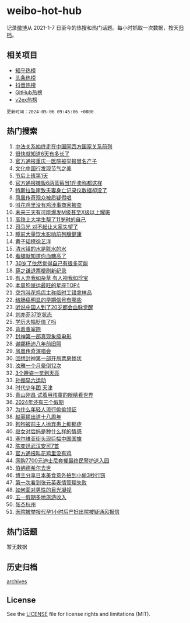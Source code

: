 # weibo-hot-hub

记录[微博](https://www.weibo.com)从 2021-1-7 日至今的热搜和热门话题。每小时抓取一次数据，按天[归档](archives)。

## 相关项目

- [知乎热榜](https://github.com/lonnyzhang423/zhihu-hot-hub)
- [头条热榜](https://github.com/lonnyzhang423/toutiao-hot-hub)
- [抖音热榜](https://github.com/lonnyzhang423/douyin-hot-hub)
- [GitHub热榜](https://github.com/lonnyzhang423/github-hot-hub)
- [v2ex热榜](https://github.com/lonnyzhang423/v2ex-hot-hub)


`更新时间：2024-05-06 09:45:06 +0800`

## 热门搜索

1. [中法关系始终走在中国同西方国家关系前列](https://m.weibo.cn/search?containerid=100103type%3D1%26t%3D10%26q%3D%23%E4%B8%AD%E6%B3%95%E5%85%B3%E7%B3%BB%E5%A7%8B%E7%BB%88%E8%B5%B0%E5%9C%A8%E4%B8%AD%E5%9B%BD%E5%90%8C%E8%A5%BF%E6%96%B9%E5%9B%BD%E5%AE%B6%E5%85%B3%E7%B3%BB%E5%89%8D%E5%88%97%23&stream_entry_id=51&isnewpage=1&extparam=seat%3D1%26filter_type%3Drealtimehot%26stream_entry_id%3D51%26c_type%3D51%26q%3D%2523%25E4%25B8%25AD%25E6%25B3%2595%25E5%2585%25B3%25E7%25B3%25BB%25E5%25A7%258B%25E7%25BB%2588%25E8%25B5%25B0%25E5%259C%25A8%25E4%25B8%25AD%25E5%259B%25BD%25E5%2590%258C%25E8%25A5%25BF%25E6%2596%25B9%25E5%259B%25BD%25E5%25AE%25B6%25E5%2585%25B3%25E7%25B3%25BB%25E5%2589%258D%25E5%2588%2597%2523%26dgr%3D0%26cate%3D10103%26pos%3D0%26display_time%3D1714959905%26pre_seqid%3D1714959905693032185219)
1. [很快就知道6天有多长了](https://m.weibo.cn/search?containerid=100103type%3D1%26t%3D10%26q%3D%E5%BE%88%E5%BF%AB%E5%B0%B1%E7%9F%A5%E9%81%936%E5%A4%A9%E6%9C%89%E5%A4%9A%E9%95%BF%E4%BA%86&stream_entry_id=31&isnewpage=1&extparam=seat%3D1%26stream_entry_id%3D31%26pos%3D0%26realpos%3D1%26dgr%3D0%26flag%3D2%26filter_type%3Drealtimehot%26band_rank%3D1%26c_type%3D31%26q%3D%25E5%25BE%2588%25E5%25BF%25AB%25E5%25B0%25B1%25E7%259F%25A5%25E9%2581%25936%25E5%25A4%25A9%25E6%259C%2589%25E5%25A4%259A%25E9%2595%25BF%25E4%25BA%2586%26cate%3D5001%26lcate%3D5001%26display_time%3D1714959905%26pre_seqid%3D1714959905693032185219)
1. [官方通报重庆一医院被举报冒名产子](https://m.weibo.cn/search?containerid=100103type%3D1%26t%3D10%26q%3D%23%E5%AE%98%E6%96%B9%E9%80%9A%E6%8A%A5%E9%87%8D%E5%BA%86%E4%B8%80%E5%8C%BB%E9%99%A2%E8%A2%AB%E4%B8%BE%E6%8A%A5%E5%86%92%E5%90%8D%E4%BA%A7%E5%AD%90%23&stream_entry_id=31&isnewpage=1&extparam=seat%3D1%26stream_entry_id%3D31%26pos%3D1%26realpos%3D2%26dgr%3D0%26flag%3D1%26filter_type%3Drealtimehot%26band_rank%3D2%26c_type%3D31%26q%3D%2523%25E5%25AE%2598%25E6%2596%25B9%25E9%2580%259A%25E6%258A%25A5%25E9%2587%258D%25E5%25BA%2586%25E4%25B8%2580%25E5%258C%25BB%25E9%2599%25A2%25E8%25A2%25AB%25E4%25B8%25BE%25E6%258A%25A5%25E5%2586%2592%25E5%2590%258D%25E4%25BA%25A7%25E5%25AD%2590%2523%26cate%3D5001%26lcate%3D5001%26display_time%3D1714959905%26pre_seqid%3D1714959905693032185219)
1. [文化中国行发现节气之美](https://m.weibo.cn/search?containerid=100103type%3D1%26t%3D10%26q%3D%23%E6%96%87%E5%8C%96%E4%B8%AD%E5%9B%BD%E8%A1%8C%E5%8F%91%E7%8E%B0%E8%8A%82%E6%B0%94%E4%B9%8B%E7%BE%8E%23&stream_entry_id=31&isnewpage=1&extparam=seat%3D1%26stream_entry_id%3D31%26pos%3D2%26realpos%3D3%26dgr%3D0%26flag%3D0%26filter_type%3Drealtimehot%26band_rank%3D3%26c_type%3D31%26q%3D%2523%25E6%2596%2587%25E5%258C%2596%25E4%25B8%25AD%25E5%259B%25BD%25E8%25A1%258C%25E5%258F%2591%25E7%258E%25B0%25E8%258A%2582%25E6%25B0%2594%25E4%25B9%258B%25E7%25BE%258E%2523%26cate%3D5001%26lcate%3D5001%26display_time%3D1714959905%26pre_seqid%3D1714959905693032185219)
1. [节后上班第1天](https://m.weibo.cn/search?containerid=100103type%3D1%26t%3D10%26q%3D%23%E8%8A%82%E5%90%8E%E4%B8%8A%E7%8F%AD%E7%AC%AC1%E5%A4%A9%23&stream_entry_id=31&isnewpage=1&extparam=seat%3D1%26stream_entry_id%3D31%26pos%3D3%26realpos%3D4%26dgr%3D0%26flag%3D16%26filter_type%3Drealtimehot%26band_rank%3D4%26c_type%3D31%26q%3D%2523%25E8%258A%2582%25E5%2590%258E%25E4%25B8%258A%25E7%258F%25AD%25E7%25AC%25AC1%25E5%25A4%25A9%2523%26cate%3D5001%26lcate%3D5001%26display_time%3D1714959905%26pre_seqid%3D1714959905693032185219)
1. [官方通报摊贩6两蓝莓当1斤卖称都这样](https://m.weibo.cn/search?containerid=100103type%3D1%26t%3D10%26q%3D%23%E5%AE%98%E6%96%B9%E9%80%9A%E6%8A%A5%E6%91%8A%E8%B4%A96%E4%B8%A4%E8%93%9D%E8%8E%93%E5%BD%931%E6%96%A4%E5%8D%96%E7%A7%B0%E9%83%BD%E8%BF%99%E6%A0%B7%23&stream_entry_id=31&isnewpage=1&extparam=seat%3D1%26stream_entry_id%3D31%26pos%3D4%26realpos%3D5%26dgr%3D0%26flag%3D0%26filter_type%3Drealtimehot%26band_rank%3D5%26c_type%3D31%26q%3D%2523%25E5%25AE%2598%25E6%2596%25B9%25E9%2580%259A%25E6%258A%25A5%25E6%2591%258A%25E8%25B4%25A96%25E4%25B8%25A4%25E8%2593%259D%25E8%258E%2593%25E5%25BD%25931%25E6%2596%25A4%25E5%258D%2596%25E7%25A7%25B0%25E9%2583%25BD%25E8%25BF%2599%25E6%25A0%25B7%2523%26cate%3D5001%26lcate%3D5001%26display_time%3D1714959905%26pre_seqid%3D1714959905693032185219)
1. [特斯拉坠崖致夫妻身亡记录仪数据却没了](https://m.weibo.cn/search?containerid=100103type%3D1%26t%3D10%26q%3D%23%E7%89%B9%E6%96%AF%E6%8B%89%E5%9D%A0%E5%B4%96%E8%87%B4%E5%A4%AB%E5%A6%BB%E8%BA%AB%E4%BA%A1%E8%AE%B0%E5%BD%95%E4%BB%AA%E6%95%B0%E6%8D%AE%E5%8D%B4%E6%B2%A1%E4%BA%86%23&stream_entry_id=31&isnewpage=1&extparam=seat%3D1%26stream_entry_id%3D31%26pos%3D5%26realpos%3D6%26dgr%3D0%26flag%3D0%26filter_type%3Drealtimehot%26band_rank%3D6%26c_type%3D31%26q%3D%2523%25E7%2589%25B9%25E6%2596%25AF%25E6%258B%2589%25E5%259D%25A0%25E5%25B4%2596%25E8%2587%25B4%25E5%25A4%25AB%25E5%25A6%25BB%25E8%25BA%25AB%25E4%25BA%25A1%25E8%25AE%25B0%25E5%25BD%2595%25E4%25BB%25AA%25E6%2595%25B0%25E6%258D%25AE%25E5%258D%25B4%25E6%25B2%25A1%25E4%25BA%2586%2523%26cate%3D5001%26lcate%3D5001%26display_time%3D1714959905%26pre_seqid%3D1714959905693032185219)
1. [凤凰传奇观众被质疑假唱](https://m.weibo.cn/search?containerid=100103type%3D1%26t%3D10%26q%3D%23%E5%87%A4%E5%87%B0%E4%BC%A0%E5%A5%87%E8%A7%82%E4%BC%97%E8%A2%AB%E8%B4%A8%E7%96%91%E5%81%87%E5%94%B1%23&stream_entry_id=31&isnewpage=1&extparam=seat%3D1%26stream_entry_id%3D31%26pos%3D6%26realpos%3D7%26dgr%3D0%26flag%3D2%26filter_type%3Drealtimehot%26band_rank%3D7%26c_type%3D31%26q%3D%2523%25E5%2587%25A4%25E5%2587%25B0%25E4%25BC%25A0%25E5%25A5%2587%25E8%25A7%2582%25E4%25BC%2597%25E8%25A2%25AB%25E8%25B4%25A8%25E7%2596%2591%25E5%2581%2587%25E5%2594%25B1%2523%26cate%3D5001%26lcate%3D5001%26display_time%3D1714959905%26pre_seqid%3D1714959905693032185219)
1. [叫花鸡里没有鸡涉事商家被查](https://m.weibo.cn/search?containerid=100103type%3D1%26t%3D10%26q%3D%23%E5%8F%AB%E8%8A%B1%E9%B8%A1%E9%87%8C%E6%B2%A1%E6%9C%89%E9%B8%A1%E6%B6%89%E4%BA%8B%E5%95%86%E5%AE%B6%E8%A2%AB%E6%9F%A5%23&stream_entry_id=31&isnewpage=1&extparam=seat%3D1%26stream_entry_id%3D31%26pos%3D7%26realpos%3D8%26dgr%3D0%26flag%3D1%26filter_type%3Drealtimehot%26band_rank%3D8%26c_type%3D31%26q%3D%2523%25E5%258F%25AB%25E8%258A%25B1%25E9%25B8%25A1%25E9%2587%258C%25E6%25B2%25A1%25E6%259C%2589%25E9%25B8%25A1%25E6%25B6%2589%25E4%25BA%258B%25E5%2595%2586%25E5%25AE%25B6%25E8%25A2%25AB%25E6%259F%25A5%2523%26cate%3D5001%26lcate%3D5001%26display_time%3D1714959905%26pre_seqid%3D1714959905693032185219)
1. [未来三天有可能爆发M级甚至X级以上耀斑](https://m.weibo.cn/search?containerid=100103type%3D1%26t%3D10%26q%3D%23%E6%9C%AA%E6%9D%A5%E4%B8%89%E5%A4%A9%E6%9C%89%E5%8F%AF%E8%83%BD%E7%88%86%E5%8F%91M%E7%BA%A7%E7%94%9A%E8%87%B3X%E7%BA%A7%E4%BB%A5%E4%B8%8A%E8%80%80%E6%96%91%23&stream_entry_id=31&isnewpage=1&extparam=seat%3D1%26stream_entry_id%3D31%26pos%3D8%26realpos%3D9%26dgr%3D0%26flag%3D2%26filter_type%3Drealtimehot%26band_rank%3D9%26c_type%3D31%26q%3D%2523%25E6%259C%25AA%25E6%259D%25A5%25E4%25B8%2589%25E5%25A4%25A9%25E6%259C%2589%25E5%258F%25AF%25E8%2583%25BD%25E7%2588%2586%25E5%258F%2591M%25E7%25BA%25A7%25E7%2594%259A%25E8%2587%25B3X%25E7%25BA%25A7%25E4%25BB%25A5%25E4%25B8%258A%25E8%2580%2580%25E6%2596%2591%2523%26cate%3D5001%26lcate%3D5001%26display_time%3D1714959905%26pre_seqid%3D1714959905693032185219)
1. [高铁上大学生帮了11岁时的自己](https://m.weibo.cn/search?containerid=100103type%3D1%26t%3D10%26q%3D%23%E9%AB%98%E9%93%81%E4%B8%8A%E5%A4%A7%E5%AD%A6%E7%94%9F%E5%B8%AE%E4%BA%8611%E5%B2%81%E6%97%B6%E7%9A%84%E8%87%AA%E5%B7%B1%23&stream_entry_id=31&isnewpage=1&extparam=seat%3D1%26stream_entry_id%3D31%26pos%3D9%26realpos%3D10%26dgr%3D0%26flag%3D32768%26filter_type%3Drealtimehot%26band_rank%3D10%26c_type%3D31%26q%3D%2523%25E9%25AB%2598%25E9%2593%2581%25E4%25B8%258A%25E5%25A4%25A7%25E5%25AD%25A6%25E7%2594%259F%25E5%25B8%25AE%25E4%25BA%258611%25E5%25B2%2581%25E6%2597%25B6%25E7%259A%2584%25E8%2587%25AA%25E5%25B7%25B1%2523%26cate%3D5001%26lcate%3D5001%26display_time%3D1714959905%26pre_seqid%3D1714959905693032185219)
1. [司马光 对不起让大家失望了](https://m.weibo.cn/search?containerid=100103type%3D1%26t%3D10%26q%3D%E5%8F%B8%E9%A9%AC%E5%85%89+%E5%AF%B9%E4%B8%8D%E8%B5%B7%E8%AE%A9%E5%A4%A7%E5%AE%B6%E5%A4%B1%E6%9C%9B%E4%BA%86&stream_entry_id=31&isnewpage=1&extparam=seat%3D1%26stream_entry_id%3D31%26pos%3D10%26realpos%3D11%26dgr%3D0%26flag%3D1%26filter_type%3Drealtimehot%26band_rank%3D11%26c_type%3D31%26q%3D%25E5%258F%25B8%25E9%25A9%25AC%25E5%2585%2589%2520%25E5%25AF%25B9%25E4%25B8%258D%25E8%25B5%25B7%25E8%25AE%25A9%25E5%25A4%25A7%25E5%25AE%25B6%25E5%25A4%25B1%25E6%259C%259B%25E4%25BA%2586%26cate%3D5001%26lcate%3D5001%26display_time%3D1714959905%26pre_seqid%3D1714959905693032185219)
1. [睡前大量饮水影响前列腺健康](https://m.weibo.cn/search?containerid=100103type%3D1%26t%3D10%26q%3D%23%E7%9D%A1%E5%89%8D%E5%A4%A7%E9%87%8F%E9%A5%AE%E6%B0%B4%E5%BD%B1%E5%93%8D%E5%89%8D%E5%88%97%E8%85%BA%E5%81%A5%E5%BA%B7%23&stream_entry_id=31&isnewpage=1&extparam=seat%3D1%26stream_entry_id%3D31%26pos%3D11%26realpos%3D12%26dgr%3D0%26flag%3D2%26filter_type%3Drealtimehot%26band_rank%3D12%26c_type%3D31%26q%3D%2523%25E7%259D%25A1%25E5%2589%258D%25E5%25A4%25A7%25E9%2587%258F%25E9%25A5%25AE%25E6%25B0%25B4%25E5%25BD%25B1%25E5%2593%258D%25E5%2589%258D%25E5%2588%2597%25E8%2585%25BA%25E5%2581%25A5%25E5%25BA%25B7%2523%26cate%3D5001%26lcate%3D5001%26display_time%3D1714959905%26pre_seqid%3D1714959905693032185219)
1. [黄子韬撩徐艺洋](https://m.weibo.cn/search?containerid=100103type%3D1%26t%3D10%26q%3D%23%E9%BB%84%E5%AD%90%E9%9F%AC%E6%92%A9%E5%BE%90%E8%89%BA%E6%B4%8B%23&stream_entry_id=31&isnewpage=1&extparam=seat%3D1%26stream_entry_id%3D31%26pos%3D12%26realpos%3D13%26dgr%3D0%26flag%3D1%26filter_type%3Drealtimehot%26band_rank%3D13%26c_type%3D31%26q%3D%2523%25E9%25BB%2584%25E5%25AD%2590%25E9%259F%25AC%25E6%2592%25A9%25E5%25BE%2590%25E8%2589%25BA%25E6%25B4%258B%2523%26cate%3D5001%26lcate%3D5001%26display_time%3D1714959905%26pre_seqid%3D1714959905693032185219)
1. [清水镇的水是脏水的水](https://m.weibo.cn/search?containerid=100103type%3D1%26t%3D10%26q%3D%23%E6%B8%85%E6%B0%B4%E9%95%87%E7%9A%84%E6%B0%B4%E6%98%AF%E8%84%8F%E6%B0%B4%E7%9A%84%E6%B0%B4%23&stream_entry_id=31&isnewpage=1&extparam=seat%3D1%26stream_entry_id%3D31%26pos%3D13%26realpos%3D14%26dgr%3D0%26flag%3D1%26filter_type%3Drealtimehot%26band_rank%3D14%26c_type%3D31%26q%3D%2523%25E6%25B8%2585%25E6%25B0%25B4%25E9%2595%2587%25E7%259A%2584%25E6%25B0%25B4%25E6%2598%25AF%25E8%2584%258F%25E6%25B0%25B4%25E7%259A%2584%25E6%25B0%25B4%2523%26cate%3D5001%26lcate%3D5001%26display_time%3D1714959905%26pre_seqid%3D1714959905693032185219)
1. [看腿就知道你血糖高了](https://m.weibo.cn/search?containerid=100103type%3D1%26t%3D10%26q%3D%23%E7%9C%8B%E8%85%BF%E5%B0%B1%E7%9F%A5%E9%81%93%E4%BD%A0%E8%A1%80%E7%B3%96%E9%AB%98%E4%BA%86%23&stream_entry_id=31&isnewpage=1&extparam=seat%3D1%26stream_entry_id%3D31%26pos%3D14%26realpos%3D15%26dgr%3D0%26flag%3D0%26filter_type%3Drealtimehot%26band_rank%3D15%26c_type%3D31%26q%3D%2523%25E7%259C%258B%25E8%2585%25BF%25E5%25B0%25B1%25E7%259F%25A5%25E9%2581%2593%25E4%25BD%25A0%25E8%25A1%2580%25E7%25B3%2596%25E9%25AB%2598%25E4%25BA%2586%2523%26cate%3D5001%26lcate%3D5001%26display_time%3D1714959905%26pre_seqid%3D1714959905693032185219)
1. [30岁了依然觉得自己有很多可能](https://m.weibo.cn/search?containerid=100103type%3D1%26t%3D10%26q%3D%2330%E5%B2%81%E4%BA%86%E4%BE%9D%E7%84%B6%E8%A7%89%E5%BE%97%E8%87%AA%E5%B7%B1%E6%9C%89%E5%BE%88%E5%A4%9A%E5%8F%AF%E8%83%BD%23&stream_entry_id=31&isnewpage=1&extparam=seat%3D1%26stream_entry_id%3D31%26pos%3D15%26realpos%3D16%26dgr%3D0%26flag%3D1%26filter_type%3Drealtimehot%26band_rank%3D16%26c_type%3D31%26q%3D%252330%25E5%25B2%2581%25E4%25BA%2586%25E4%25BE%259D%25E7%2584%25B6%25E8%25A7%2589%25E5%25BE%2597%25E8%2587%25AA%25E5%25B7%25B1%25E6%259C%2589%25E5%25BE%2588%25E5%25A4%259A%25E5%258F%25AF%25E8%2583%25BD%2523%26cate%3D5001%26lcate%3D5001%26display_time%3D1714959905%26pre_seqid%3D1714959905693032185219)
1. [薛之谦退票梗刷新纪录](https://m.weibo.cn/search?containerid=100103type%3D1%26t%3D10%26q%3D%23%E8%96%9B%E4%B9%8B%E8%B0%A6%E9%80%80%E7%A5%A8%E6%A2%97%E5%88%B7%E6%96%B0%E7%BA%AA%E5%BD%95%23&stream_entry_id=31&isnewpage=1&extparam=seat%3D1%26stream_entry_id%3D31%26pos%3D16%26realpos%3D17%26dgr%3D0%26flag%3D0%26filter_type%3Drealtimehot%26band_rank%3D17%26c_type%3D31%26q%3D%2523%25E8%2596%259B%25E4%25B9%258B%25E8%25B0%25A6%25E9%2580%2580%25E7%25A5%25A8%25E6%25A2%2597%25E5%2588%25B7%25E6%2596%25B0%25E7%25BA%25AA%25E5%25BD%2595%2523%26cate%3D5001%26lcate%3D5001%26display_time%3D1714959905%26pre_seqid%3D1714959905693032185219)
1. [有人弃我如杂草 有人视我如珍宝](https://m.weibo.cn/search?containerid=100103type%3D1%26t%3D10%26q%3D%E6%9C%89%E4%BA%BA%E5%BC%83%E6%88%91%E5%A6%82%E6%9D%82%E8%8D%89+%E6%9C%89%E4%BA%BA%E8%A7%86%E6%88%91%E5%A6%82%E7%8F%8D%E5%AE%9D&stream_entry_id=31&isnewpage=1&extparam=seat%3D1%26stream_entry_id%3D31%26pos%3D17%26realpos%3D18%26dgr%3D0%26flag%3D0%26filter_type%3Drealtimehot%26band_rank%3D18%26c_type%3D31%26q%3D%25E6%259C%2589%25E4%25BA%25BA%25E5%25BC%2583%25E6%2588%2591%25E5%25A6%2582%25E6%259D%2582%25E8%258D%2589%2520%25E6%259C%2589%25E4%25BA%25BA%25E8%25A7%2586%25E6%2588%2591%25E5%25A6%2582%25E7%258F%258D%25E5%25AE%259D%26cate%3D5001%26lcate%3D5001%26display_time%3D1714959905%26pre_seqid%3D1714959905693032185219)
1. [本周狗屎运最旺的星座TOP4](https://m.weibo.cn/search?containerid=100103type%3D1%26t%3D10%26q%3D%E6%9C%AC%E5%91%A8%E7%8B%97%E5%B1%8E%E8%BF%90%E6%9C%80%E6%97%BA%E7%9A%84%E6%98%9F%E5%BA%A7TOP4&stream_entry_id=31&isnewpage=1&extparam=seat%3D1%26stream_entry_id%3D31%26pos%3D18%26realpos%3D19%26dgr%3D0%26flag%3D0%26filter_type%3Drealtimehot%26band_rank%3D19%26c_type%3D31%26q%3D%25E6%259C%25AC%25E5%2591%25A8%25E7%258B%2597%25E5%25B1%258E%25E8%25BF%2590%25E6%259C%2580%25E6%2597%25BA%25E7%259A%2584%25E6%2598%259F%25E5%25BA%25A7TOP4%26cate%3D5001%26lcate%3D5001%26display_time%3D1714959905%26pre_seqid%3D1714959905693032185219)
1. [空包叫花鸡店主称临时工错拿样品](https://m.weibo.cn/search?containerid=100103type%3D1%26t%3D10%26q%3D%23%E7%A9%BA%E5%8C%85%E5%8F%AB%E8%8A%B1%E9%B8%A1%E5%BA%97%E4%B8%BB%E7%A7%B0%E4%B8%B4%E6%97%B6%E5%B7%A5%E9%94%99%E6%8B%BF%E6%A0%B7%E5%93%81%23&stream_entry_id=31&isnewpage=1&extparam=seat%3D1%26stream_entry_id%3D31%26pos%3D19%26realpos%3D20%26dgr%3D0%26flag%3D1%26filter_type%3Drealtimehot%26band_rank%3D20%26c_type%3D31%26q%3D%2523%25E7%25A9%25BA%25E5%258C%2585%25E5%258F%25AB%25E8%258A%25B1%25E9%25B8%25A1%25E5%25BA%2597%25E4%25B8%25BB%25E7%25A7%25B0%25E4%25B8%25B4%25E6%2597%25B6%25E5%25B7%25A5%25E9%2594%2599%25E6%258B%25BF%25E6%25A0%25B7%25E5%2593%2581%2523%26cate%3D5001%26lcate%3D5001%26display_time%3D1714959905%26pre_seqid%3D1714959905693032185219)
1. [结肠癌明显的早期信号有哪些](https://m.weibo.cn/search?containerid=100103type%3D1%26t%3D10%26q%3D%23%E7%BB%93%E8%82%A0%E7%99%8C%E6%98%8E%E6%98%BE%E7%9A%84%E6%97%A9%E6%9C%9F%E4%BF%A1%E5%8F%B7%E6%9C%89%E5%93%AA%E4%BA%9B%23&stream_entry_id=31&isnewpage=1&extparam=seat%3D1%26stream_entry_id%3D31%26pos%3D20%26realpos%3D21%26dgr%3D0%26flag%3D0%26filter_type%3Drealtimehot%26band_rank%3D21%26c_type%3D31%26q%3D%2523%25E7%25BB%2593%25E8%2582%25A0%25E7%2599%258C%25E6%2598%258E%25E6%2598%25BE%25E7%259A%2584%25E6%2597%25A9%25E6%259C%259F%25E4%25BF%25A1%25E5%258F%25B7%25E6%259C%2589%25E5%2593%25AA%25E4%25BA%259B%2523%26cate%3D5001%26lcate%3D5001%26display_time%3D1714959905%26pre_seqid%3D1714959905693032185219)
1. [听说中国人到了20岁都会血脉觉醒](https://m.weibo.cn/search?containerid=100103type%3D1%26t%3D10%26q%3D%23%E5%90%AC%E8%AF%B4%E4%B8%AD%E5%9B%BD%E4%BA%BA%E5%88%B0%E4%BA%8620%E5%B2%81%E9%83%BD%E4%BC%9A%E8%A1%80%E8%84%89%E8%A7%89%E9%86%92%23&stream_entry_id=31&isnewpage=1&extparam=seat%3D1%26stream_entry_id%3D31%26pos%3D21%26realpos%3D22%26dgr%3D0%26flag%3D0%26filter_type%3Drealtimehot%26band_rank%3D22%26c_type%3D31%26q%3D%2523%25E5%2590%25AC%25E8%25AF%25B4%25E4%25B8%25AD%25E5%259B%25BD%25E4%25BA%25BA%25E5%2588%25B0%25E4%25BA%258620%25E5%25B2%2581%25E9%2583%25BD%25E4%25BC%259A%25E8%25A1%2580%25E8%2584%2589%25E8%25A7%2589%25E9%2586%2592%2523%26cate%3D5001%26lcate%3D5001%26display_time%3D1714959905%26pre_seqid%3D1714959905693032185219)
1. [刘亦菲37岁状态](https://m.weibo.cn/search?containerid=100103type%3D1%26t%3D10%26q%3D%23%E5%88%98%E4%BA%A6%E8%8F%B237%E5%B2%81%E7%8A%B6%E6%80%81%23&stream_entry_id=31&isnewpage=1&extparam=seat%3D1%26stream_entry_id%3D31%26pos%3D22%26realpos%3D23%26dgr%3D0%26flag%3D0%26filter_type%3Drealtimehot%26band_rank%3D23%26c_type%3D31%26q%3D%2523%25E5%2588%2598%25E4%25BA%25A6%25E8%258F%25B237%25E5%25B2%2581%25E7%258A%25B6%25E6%2580%2581%2523%26cate%3D5001%26lcate%3D5001%26display_time%3D1714959905%26pre_seqid%3D1714959905693032185219)
1. [学历大幅贬值了吗](https://m.weibo.cn/search?containerid=100103type%3D1%26t%3D10%26q%3D%23%E5%AD%A6%E5%8E%86%E5%A4%A7%E5%B9%85%E8%B4%AC%E5%80%BC%E4%BA%86%E5%90%97%23&stream_entry_id=31&isnewpage=1&extparam=seat%3D1%26stream_entry_id%3D31%26pos%3D23%26realpos%3D24%26dgr%3D0%26flag%3D1%26filter_type%3Drealtimehot%26band_rank%3D24%26c_type%3D31%26q%3D%2523%25E5%25AD%25A6%25E5%258E%2586%25E5%25A4%25A7%25E5%25B9%2585%25E8%25B4%25AC%25E5%2580%25BC%25E4%25BA%2586%25E5%2590%2597%2523%26cate%3D5001%26lcate%3D5001%26display_time%3D1714959905%26pre_seqid%3D1714959905693032185219)
1. [背着善宰跑](https://m.weibo.cn/search?containerid=100103type%3D1%26t%3D10%26q%3D%E8%83%8C%E7%9D%80%E5%96%84%E5%AE%B0%E8%B7%91&stream_entry_id=31&isnewpage=1&extparam=seat%3D1%26stream_entry_id%3D31%26pos%3D24%26realpos%3D25%26dgr%3D0%26flag%3D1%26filter_type%3Drealtimehot%26band_rank%3D25%26c_type%3D31%26q%3D%25E8%2583%258C%25E7%259D%2580%25E5%2596%2584%25E5%25AE%25B0%25E8%25B7%2591%26cate%3D5001%26lcate%3D5001%26display_time%3D1714959905%26pre_seqid%3D1714959905693032185219)
1. [封神第一部真现象级电影](https://m.weibo.cn/search?containerid=100103type%3D1%26t%3D10%26q%3D%23%E5%B0%81%E7%A5%9E%E7%AC%AC%E4%B8%80%E9%83%A8%E7%9C%9F%E7%8E%B0%E8%B1%A1%E7%BA%A7%E7%94%B5%E5%BD%B1%23&stream_entry_id=31&isnewpage=1&extparam=seat%3D1%26stream_entry_id%3D31%26pos%3D25%26realpos%3D26%26dgr%3D0%26flag%3D1%26filter_type%3Drealtimehot%26band_rank%3D26%26c_type%3D31%26q%3D%2523%25E5%25B0%2581%25E7%25A5%259E%25E7%25AC%25AC%25E4%25B8%2580%25E9%2583%25A8%25E7%259C%259F%25E7%258E%25B0%25E8%25B1%25A1%25E7%25BA%25A7%25E7%2594%25B5%25E5%25BD%25B1%2523%26cate%3D5001%26lcate%3D5001%26display_time%3D1714959905%26pre_seqid%3D1714959905693032185219)
1. [谢娜杨迪八年前旧照](https://m.weibo.cn/search?containerid=100103type%3D1%26t%3D10%26q%3D%23%E8%B0%A2%E5%A8%9C%E6%9D%A8%E8%BF%AA%E5%85%AB%E5%B9%B4%E5%89%8D%E6%97%A7%E7%85%A7%23&stream_entry_id=31&isnewpage=1&extparam=seat%3D1%26stream_entry_id%3D31%26pos%3D26%26realpos%3D27%26dgr%3D0%26flag%3D1%26filter_type%3Drealtimehot%26band_rank%3D27%26c_type%3D31%26q%3D%2523%25E8%25B0%25A2%25E5%25A8%259C%25E6%259D%25A8%25E8%25BF%25AA%25E5%2585%25AB%25E5%25B9%25B4%25E5%2589%258D%25E6%2597%25A7%25E7%2585%25A7%2523%26cate%3D5001%26lcate%3D5001%26display_time%3D1714959905%26pre_seqid%3D1714959905693032185219)
1. [凤凰传奇演唱会](https://m.weibo.cn/search?containerid=100103type%3D1%26t%3D10%26q%3D%E5%87%A4%E5%87%B0%E4%BC%A0%E5%A5%87%E6%BC%94%E5%94%B1%E4%BC%9A&stream_entry_id=31&isnewpage=1&extparam=seat%3D1%26stream_entry_id%3D31%26pos%3D27%26realpos%3D28%26dgr%3D0%26flag%3D1%26filter_type%3Drealtimehot%26band_rank%3D28%26c_type%3D31%26q%3D%25E5%2587%25A4%25E5%2587%25B0%25E4%25BC%25A0%25E5%25A5%2587%25E6%25BC%2594%25E5%2594%25B1%25E4%25BC%259A%26cate%3D5001%26lcate%3D5001%26display_time%3D1714959905%26pre_seqid%3D1714959905693032185219)
1. [回想封神第一部开局票房惨状](https://m.weibo.cn/search?containerid=100103type%3D1%26t%3D10%26q%3D%23%E5%9B%9E%E6%83%B3%E5%B0%81%E7%A5%9E%E7%AC%AC%E4%B8%80%E9%83%A8%E5%BC%80%E5%B1%80%E7%A5%A8%E6%88%BF%E6%83%A8%E7%8A%B6%23&stream_entry_id=31&isnewpage=1&extparam=seat%3D1%26stream_entry_id%3D31%26pos%3D28%26realpos%3D29%26dgr%3D0%26flag%3D0%26filter_type%3Drealtimehot%26band_rank%3D29%26c_type%3D31%26q%3D%2523%25E5%259B%259E%25E6%2583%25B3%25E5%25B0%2581%25E7%25A5%259E%25E7%25AC%25AC%25E4%25B8%2580%25E9%2583%25A8%25E5%25BC%2580%25E5%25B1%2580%25E7%25A5%25A8%25E6%2588%25BF%25E6%2583%25A8%25E7%258A%25B6%2523%26cate%3D5001%26lcate%3D5001%26display_time%3D1714959905%26pre_seqid%3D1714959905693032185219)
1. [泫雅一个月晕倒12次](https://m.weibo.cn/search?containerid=100103type%3D1%26t%3D10%26q%3D%23%E6%B3%AB%E9%9B%85%E4%B8%80%E4%B8%AA%E6%9C%88%E6%99%95%E5%80%9212%E6%AC%A1%23&stream_entry_id=31&isnewpage=1&extparam=seat%3D1%26stream_entry_id%3D31%26pos%3D29%26realpos%3D30%26dgr%3D0%26flag%3D0%26filter_type%3Drealtimehot%26band_rank%3D30%26c_type%3D31%26q%3D%2523%25E6%25B3%25AB%25E9%259B%2585%25E4%25B8%2580%25E4%25B8%25AA%25E6%259C%2588%25E6%2599%2595%25E5%2580%259212%25E6%25AC%25A1%2523%26cate%3D5001%26lcate%3D5001%26display_time%3D1714959905%26pre_seqid%3D1714959905693032185219)
1. [3个睡姿一觉到天亮](https://m.weibo.cn/search?containerid=100103type%3D1%26t%3D10%26q%3D%233%E4%B8%AA%E7%9D%A1%E5%A7%BF%E4%B8%80%E8%A7%89%E5%88%B0%E5%A4%A9%E4%BA%AE%23&stream_entry_id=31&isnewpage=1&extparam=seat%3D1%26stream_entry_id%3D31%26pos%3D30%26realpos%3D31%26dgr%3D0%26flag%3D1%26filter_type%3Drealtimehot%26band_rank%3D31%26c_type%3D31%26q%3D%25233%25E4%25B8%25AA%25E7%259D%25A1%25E5%25A7%25BF%25E4%25B8%2580%25E8%25A7%2589%25E5%2588%25B0%25E5%25A4%25A9%25E4%25BA%25AE%2523%26cate%3D5001%26lcate%3D5001%26display_time%3D1714959905%26pre_seqid%3D1714959905693032185219)
1. [孙俪早六运动](https://m.weibo.cn/search?containerid=100103type%3D1%26t%3D10%26q%3D%23%E5%AD%99%E4%BF%AA%E6%97%A9%E5%85%AD%E8%BF%90%E5%8A%A8%23&stream_entry_id=31&isnewpage=1&extparam=seat%3D1%26stream_entry_id%3D31%26pos%3D31%26realpos%3D32%26dgr%3D0%26flag%3D1%26filter_type%3Drealtimehot%26band_rank%3D32%26c_type%3D31%26q%3D%2523%25E5%25AD%2599%25E4%25BF%25AA%25E6%2597%25A9%25E5%2585%25AD%25E8%25BF%2590%25E5%258A%25A8%2523%26cate%3D5001%26lcate%3D5001%26display_time%3D1714959905%26pre_seqid%3D1714959905693032185219)
1. [时代少年团 天津](https://m.weibo.cn/search?containerid=100103type%3D1%26t%3D10%26q%3D%E6%97%B6%E4%BB%A3%E5%B0%91%E5%B9%B4%E5%9B%A2+%E5%A4%A9%E6%B4%A5&stream_entry_id=31&isnewpage=1&extparam=seat%3D1%26stream_entry_id%3D31%26pos%3D32%26realpos%3D33%26dgr%3D0%26flag%3D1%26filter_type%3Drealtimehot%26band_rank%3D33%26c_type%3D31%26q%3D%25E6%2597%25B6%25E4%25BB%25A3%25E5%25B0%2591%25E5%25B9%25B4%25E5%259B%25A2%2520%25E5%25A4%25A9%25E6%25B4%25A5%26cate%3D5001%26lcate%3D5001%26display_time%3D1714959905%26pre_seqid%3D1714959905693032185219)
1. [青山刚昌 试着用孩童的眼睛看世界](https://m.weibo.cn/search?containerid=100103type%3D1%26t%3D10%26q%3D%E9%9D%92%E5%B1%B1%E5%88%9A%E6%98%8C+%E8%AF%95%E7%9D%80%E7%94%A8%E5%AD%A9%E7%AB%A5%E7%9A%84%E7%9C%BC%E7%9D%9B%E7%9C%8B%E4%B8%96%E7%95%8C&stream_entry_id=31&isnewpage=1&extparam=seat%3D1%26stream_entry_id%3D31%26pos%3D33%26realpos%3D34%26dgr%3D0%26flag%3D1%26filter_type%3Drealtimehot%26band_rank%3D34%26c_type%3D31%26q%3D%25E9%259D%2592%25E5%25B1%25B1%25E5%2588%259A%25E6%2598%258C%2520%25E8%25AF%2595%25E7%259D%2580%25E7%2594%25A8%25E5%25AD%25A9%25E7%25AB%25A5%25E7%259A%2584%25E7%259C%25BC%25E7%259D%259B%25E7%259C%258B%25E4%25B8%2596%25E7%2595%258C%26cate%3D5001%26lcate%3D5001%26display_time%3D1714959905%26pre_seqid%3D1714959905693032185219)
1. [2024年还有三个假期](https://m.weibo.cn/search?containerid=100103type%3D1%26t%3D10%26q%3D%232024%E5%B9%B4%E8%BF%98%E6%9C%89%E4%B8%89%E4%B8%AA%E5%81%87%E6%9C%9F%23&stream_entry_id=31&isnewpage=1&extparam=seat%3D1%26stream_entry_id%3D31%26pos%3D34%26realpos%3D35%26dgr%3D0%26flag%3D1%26filter_type%3Drealtimehot%26band_rank%3D35%26c_type%3D31%26q%3D%25232024%25E5%25B9%25B4%25E8%25BF%2598%25E6%259C%2589%25E4%25B8%2589%25E4%25B8%25AA%25E5%2581%2587%25E6%259C%259F%2523%26cate%3D5001%26lcate%3D5001%26display_time%3D1714959905%26pre_seqid%3D1714959905693032185219)
1. [为什么年轻人流行偷偷领证](https://m.weibo.cn/search?containerid=100103type%3D1%26t%3D10%26q%3D%23%E4%B8%BA%E4%BB%80%E4%B9%88%E5%B9%B4%E8%BD%BB%E4%BA%BA%E6%B5%81%E8%A1%8C%E5%81%B7%E5%81%B7%E9%A2%86%E8%AF%81%23&stream_entry_id=31&isnewpage=1&extparam=seat%3D1%26stream_entry_id%3D31%26pos%3D35%26realpos%3D36%26dgr%3D0%26flag%3D0%26filter_type%3Drealtimehot%26band_rank%3D36%26c_type%3D31%26q%3D%2523%25E4%25B8%25BA%25E4%25BB%2580%25E4%25B9%2588%25E5%25B9%25B4%25E8%25BD%25BB%25E4%25BA%25BA%25E6%25B5%2581%25E8%25A1%258C%25E5%2581%25B7%25E5%2581%25B7%25E9%25A2%2586%25E8%25AF%2581%2523%26cate%3D5001%26lcate%3D5001%26display_time%3D1714959905%26pre_seqid%3D1714959905693032185219)
1. [赵丽颖出道十八周年](https://m.weibo.cn/search?containerid=100103type%3D1%26t%3D10%26q%3D%E8%B5%B5%E4%B8%BD%E9%A2%96%E5%87%BA%E9%81%93%E5%8D%81%E5%85%AB%E5%91%A8%E5%B9%B4&stream_entry_id=31&isnewpage=1&extparam=seat%3D1%26stream_entry_id%3D31%26pos%3D36%26realpos%3D37%26dgr%3D0%26flag%3D0%26filter_type%3Drealtimehot%26band_rank%3D37%26c_type%3D31%26q%3D%25E8%25B5%25B5%25E4%25B8%25BD%25E9%25A2%2596%25E5%2587%25BA%25E9%2581%2593%25E5%258D%2581%25E5%2585%25AB%25E5%2591%25A8%25E5%25B9%25B4%26cate%3D5001%26lcate%3D5001%26display_time%3D1714959905%26pre_seqid%3D1714959905693032185219)
1. [狗狗被前主人抛弃患上抑郁症](https://m.weibo.cn/search?containerid=100103type%3D1%26t%3D10%26q%3D%E7%8B%97%E7%8B%97%E8%A2%AB%E5%89%8D%E4%B8%BB%E4%BA%BA%E6%8A%9B%E5%BC%83%E6%82%A3%E4%B8%8A%E6%8A%91%E9%83%81%E7%97%87&stream_entry_id=31&isnewpage=1&extparam=seat%3D1%26stream_entry_id%3D31%26pos%3D37%26realpos%3D38%26dgr%3D0%26flag%3D1%26filter_type%3Drealtimehot%26band_rank%3D38%26c_type%3D31%26q%3D%25E7%258B%2597%25E7%258B%2597%25E8%25A2%25AB%25E5%2589%258D%25E4%25B8%25BB%25E4%25BA%25BA%25E6%258A%259B%25E5%25BC%2583%25E6%2582%25A3%25E4%25B8%258A%25E6%258A%2591%25E9%2583%2581%25E7%2597%2587%26cate%3D5001%26lcate%3D5001%26display_time%3D1714959905%26pre_seqid%3D1714959905693032185219)
1. [继女对后妈是种什么样的情感](https://m.weibo.cn/search?containerid=100103type%3D1%26t%3D10%26q%3D%23%E7%BB%A7%E5%A5%B3%E5%AF%B9%E5%90%8E%E5%A6%88%E6%98%AF%E7%A7%8D%E4%BB%80%E4%B9%88%E6%A0%B7%E7%9A%84%E6%83%85%E6%84%9F%23&stream_entry_id=31&isnewpage=1&extparam=seat%3D1%26stream_entry_id%3D31%26pos%3D38%26realpos%3D39%26dgr%3D0%26flag%3D1%26filter_type%3Drealtimehot%26band_rank%3D39%26c_type%3D31%26q%3D%2523%25E7%25BB%25A7%25E5%25A5%25B3%25E5%25AF%25B9%25E5%2590%258E%25E5%25A6%2588%25E6%2598%25AF%25E7%25A7%258D%25E4%25BB%2580%25E4%25B9%2588%25E6%25A0%25B7%25E7%259A%2584%25E6%2583%2585%25E6%2584%259F%2523%26cate%3D5001%26lcate%3D5001%26display_time%3D1714959905%26pre_seqid%3D1714959905693032185219)
1. [塞尔维亚街头现巨幅中国国旗](https://m.weibo.cn/search?containerid=100103type%3D1%26t%3D10%26q%3D%23%E5%A1%9E%E5%B0%94%E7%BB%B4%E4%BA%9A%E8%A1%97%E5%A4%B4%E7%8E%B0%E5%B7%A8%E5%B9%85%E4%B8%AD%E5%9B%BD%E5%9B%BD%E6%97%97%23&stream_entry_id=31&isnewpage=1&extparam=seat%3D1%26stream_entry_id%3D31%26pos%3D39%26realpos%3D40%26dgr%3D0%26flag%3D0%26filter_type%3Drealtimehot%26band_rank%3D40%26c_type%3D31%26q%3D%2523%25E5%25A1%259E%25E5%25B0%2594%25E7%25BB%25B4%25E4%25BA%259A%25E8%25A1%2597%25E5%25A4%25B4%25E7%258E%25B0%25E5%25B7%25A8%25E5%25B9%2585%25E4%25B8%25AD%25E5%259B%25BD%25E5%259B%25BD%25E6%2597%2597%2523%26cate%3D5001%26lcate%3D5001%26display_time%3D1714959905%26pre_seqid%3D1714959905693032185219)
1. [陈奕迅武汉安可7首](https://m.weibo.cn/search?containerid=100103type%3D1%26t%3D10%26q%3D%E9%99%88%E5%A5%95%E8%BF%85%E6%AD%A6%E6%B1%89%E5%AE%89%E5%8F%AF7%E9%A6%96&stream_entry_id=31&isnewpage=1&extparam=seat%3D1%26stream_entry_id%3D31%26pos%3D40%26realpos%3D41%26dgr%3D0%26flag%3D1%26filter_type%3Drealtimehot%26band_rank%3D41%26c_type%3D31%26q%3D%25E9%2599%2588%25E5%25A5%2595%25E8%25BF%2585%25E6%25AD%25A6%25E6%25B1%2589%25E5%25AE%2589%25E5%258F%25AF7%25E9%25A6%2596%26cate%3D5001%26lcate%3D5001%26display_time%3D1714959905%26pre_seqid%3D1714959905693032185219)
1. [官方通报叫花鸡里没有鸡](https://m.weibo.cn/search?containerid=100103type%3D1%26t%3D10%26q%3D%23%E5%AE%98%E6%96%B9%E9%80%9A%E6%8A%A5%E5%8F%AB%E8%8A%B1%E9%B8%A1%E9%87%8C%E6%B2%A1%E6%9C%89%E9%B8%A1%23&stream_entry_id=31&isnewpage=1&extparam=seat%3D1%26stream_entry_id%3D31%26pos%3D41%26realpos%3D42%26dgr%3D0%26flag%3D0%26filter_type%3Drealtimehot%26band_rank%3D42%26c_type%3D31%26q%3D%2523%25E5%25AE%2598%25E6%2596%25B9%25E9%2580%259A%25E6%258A%25A5%25E5%258F%25AB%25E8%258A%25B1%25E9%25B8%25A1%25E9%2587%258C%25E6%25B2%25A1%25E6%259C%2589%25E9%25B8%25A1%2523%26cate%3D5001%26lcate%3D5001%26display_time%3D1714959905%26pre_seqid%3D1714959905693032185219)
1. [网购7700元迪士尼套餐最终民警护送入园](https://m.weibo.cn/search?containerid=100103type%3D1%26t%3D10%26q%3D%23%E7%BD%91%E8%B4%AD7700%E5%85%83%E8%BF%AA%E5%A3%AB%E5%B0%BC%E5%A5%97%E9%A4%90%E6%9C%80%E7%BB%88%E6%B0%91%E8%AD%A6%E6%8A%A4%E9%80%81%E5%85%A5%E5%9B%AD%23&stream_entry_id=31&isnewpage=1&extparam=seat%3D1%26stream_entry_id%3D31%26pos%3D42%26realpos%3D43%26dgr%3D0%26flag%3D0%26filter_type%3Drealtimehot%26band_rank%3D43%26c_type%3D31%26q%3D%2523%25E7%25BD%2591%25E8%25B4%25AD7700%25E5%2585%2583%25E8%25BF%25AA%25E5%25A3%25AB%25E5%25B0%25BC%25E5%25A5%2597%25E9%25A4%2590%25E6%259C%2580%25E7%25BB%2588%25E6%25B0%2591%25E8%25AD%25A6%25E6%258A%25A4%25E9%2580%2581%25E5%2585%25A5%25E5%259B%25AD%2523%26cate%3D5001%26lcate%3D5001%26display_time%3D1714959905%26pre_seqid%3D1714959905693032185219)
1. [伯纳德希尔去世](https://m.weibo.cn/search?containerid=100103type%3D1%26t%3D10%26q%3D%23%E4%BC%AF%E7%BA%B3%E5%BE%B7%E5%B8%8C%E5%B0%94%E5%8E%BB%E4%B8%96%23&stream_entry_id=31&isnewpage=1&extparam=seat%3D1%26stream_entry_id%3D31%26pos%3D43%26realpos%3D44%26dgr%3D0%26flag%3D0%26filter_type%3Drealtimehot%26band_rank%3D44%26c_type%3D31%26q%3D%2523%25E4%25BC%25AF%25E7%25BA%25B3%25E5%25BE%25B7%25E5%25B8%258C%25E5%25B0%2594%25E5%258E%25BB%25E4%25B8%2596%2523%26cate%3D5001%26lcate%3D5001%26display_time%3D1714959905%26pre_seqid%3D1714959905693032185219)
1. [博主分享日本美食意外拍到小偷3秒行窃](https://m.weibo.cn/search?containerid=100103type%3D1%26t%3D10%26q%3D%23%E5%8D%9A%E4%B8%BB%E5%88%86%E4%BA%AB%E6%97%A5%E6%9C%AC%E7%BE%8E%E9%A3%9F%E6%84%8F%E5%A4%96%E6%8B%8D%E5%88%B0%E5%B0%8F%E5%81%B73%E7%A7%92%E8%A1%8C%E7%AA%83%23&stream_entry_id=31&isnewpage=1&extparam=seat%3D1%26stream_entry_id%3D31%26pos%3D44%26realpos%3D45%26dgr%3D0%26flag%3D1%26filter_type%3Drealtimehot%26band_rank%3D45%26c_type%3D31%26q%3D%2523%25E5%258D%259A%25E4%25B8%25BB%25E5%2588%2586%25E4%25BA%25AB%25E6%2597%25A5%25E6%259C%25AC%25E7%25BE%258E%25E9%25A3%259F%25E6%2584%258F%25E5%25A4%2596%25E6%258B%258D%25E5%2588%25B0%25E5%25B0%258F%25E5%2581%25B73%25E7%25A7%2592%25E8%25A1%258C%25E7%25AA%2583%2523%26cate%3D5001%26lcate%3D5001%26display_time%3D1714959905%26pre_seqid%3D1714959905693032185219)
1. [第一次看到张元英表情管理失败](https://m.weibo.cn/search?containerid=100103type%3D1%26t%3D10%26q%3D%23%E7%AC%AC%E4%B8%80%E6%AC%A1%E7%9C%8B%E5%88%B0%E5%BC%A0%E5%85%83%E8%8B%B1%E8%A1%A8%E6%83%85%E7%AE%A1%E7%90%86%E5%A4%B1%E8%B4%A5%23&stream_entry_id=31&isnewpage=1&extparam=seat%3D1%26stream_entry_id%3D31%26pos%3D45%26realpos%3D46%26dgr%3D0%26flag%3D0%26filter_type%3Drealtimehot%26band_rank%3D46%26c_type%3D31%26q%3D%2523%25E7%25AC%25AC%25E4%25B8%2580%25E6%25AC%25A1%25E7%259C%258B%25E5%2588%25B0%25E5%25BC%25A0%25E5%2585%2583%25E8%258B%25B1%25E8%25A1%25A8%25E6%2583%2585%25E7%25AE%25A1%25E7%2590%2586%25E5%25A4%25B1%25E8%25B4%25A5%2523%26cate%3D5001%26lcate%3D5001%26display_time%3D1714959905%26pre_seqid%3D1714959905693032185219)
1. [如何面对男性的目光凝视](https://m.weibo.cn/search?containerid=100103type%3D1%26t%3D10%26q%3D%E5%A6%82%E4%BD%95%E9%9D%A2%E5%AF%B9%E7%94%B7%E6%80%A7%E7%9A%84%E7%9B%AE%E5%85%89%E5%87%9D%E8%A7%86&stream_entry_id=31&isnewpage=1&extparam=seat%3D1%26stream_entry_id%3D31%26pos%3D46%26realpos%3D47%26dgr%3D0%26flag%3D1%26filter_type%3Drealtimehot%26band_rank%3D47%26c_type%3D31%26q%3D%25E5%25A6%2582%25E4%25BD%2595%25E9%259D%25A2%25E5%25AF%25B9%25E7%2594%25B7%25E6%2580%25A7%25E7%259A%2584%25E7%259B%25AE%25E5%2585%2589%25E5%2587%259D%25E8%25A7%2586%26cate%3D5001%26lcate%3D5001%26display_time%3D1714959905%26pre_seqid%3D1714959905693032185219)
1. [五一假期多地旅游收入](https://m.weibo.cn/search?containerid=100103type%3D1%26t%3D10%26q%3D%23%E4%BA%94%E4%B8%80%E5%81%87%E6%9C%9F%E5%A4%9A%E5%9C%B0%E6%97%85%E6%B8%B8%E6%94%B6%E5%85%A5%23&stream_entry_id=31&isnewpage=1&extparam=seat%3D1%26stream_entry_id%3D31%26pos%3D47%26realpos%3D48%26dgr%3D0%26flag%3D32768%26filter_type%3Drealtimehot%26band_rank%3D48%26c_type%3D31%26q%3D%2523%25E4%25BA%2594%25E4%25B8%2580%25E5%2581%2587%25E6%259C%259F%25E5%25A4%259A%25E5%259C%25B0%25E6%2597%2585%25E6%25B8%25B8%25E6%2594%25B6%25E5%2585%25A5%2523%26cate%3D5001%26lcate%3D5001%26display_time%3D1714959905%26pre_seqid%3D1714959905693032185219)
1. [张杰杭州](https://m.weibo.cn/search?containerid=100103type%3D1%26t%3D10%26q%3D%E5%BC%A0%E6%9D%B0%E6%9D%AD%E5%B7%9E&stream_entry_id=31&isnewpage=1&extparam=seat%3D1%26stream_entry_id%3D31%26pos%3D48%26realpos%3D49%26dgr%3D0%26flag%3D1%26filter_type%3Drealtimehot%26band_rank%3D49%26c_type%3D31%26q%3D%25E5%25BC%25A0%25E6%259D%25B0%25E6%259D%25AD%25E5%25B7%259E%26cate%3D5001%26lcate%3D5001%26display_time%3D1714959905%26pre_seqid%3D1714959905693032185219)
1. [医院被举报代孕1小时后产妇出院被疑通风报信](https://m.weibo.cn/search?containerid=100103type%3D1%26t%3D10%26q%3D%23%E5%8C%BB%E9%99%A2%E8%A2%AB%E4%B8%BE%E6%8A%A5%E4%BB%A3%E5%AD%951%E5%B0%8F%E6%97%B6%E5%90%8E%E4%BA%A7%E5%A6%87%E5%87%BA%E9%99%A2%E8%A2%AB%E7%96%91%E9%80%9A%E9%A3%8E%E6%8A%A5%E4%BF%A1%23&stream_entry_id=31&isnewpage=1&extparam=seat%3D1%26stream_entry_id%3D31%26pos%3D49%26realpos%3D50%26dgr%3D0%26flag%3D0%26filter_type%3Drealtimehot%26band_rank%3D50%26c_type%3D31%26q%3D%2523%25E5%258C%25BB%25E9%2599%25A2%25E8%25A2%25AB%25E4%25B8%25BE%25E6%258A%25A5%25E4%25BB%25A3%25E5%25AD%25951%25E5%25B0%258F%25E6%2597%25B6%25E5%2590%258E%25E4%25BA%25A7%25E5%25A6%2587%25E5%2587%25BA%25E9%2599%25A2%25E8%25A2%25AB%25E7%2596%2591%25E9%2580%259A%25E9%25A3%258E%25E6%258A%25A5%25E4%25BF%25A1%2523%26cate%3D5001%26lcate%3D5001%26display_time%3D1714959905%26pre_seqid%3D1714959905693032185219)

## 热门话题

暂无数据

## 历史归档

[archives](archives)

## License

See the [LICENSE](LICENSE) file for license rights and limitations (MIT).
